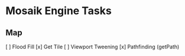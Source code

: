 Mosaik Engine Tasks
===================

Map
---
[ ] Flood Fill
[x] Get Tile
[ ] Viewport Tweening
[x] Pathfinding (getPath)